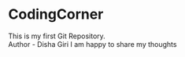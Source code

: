 # CodingCorner
This is my first Git Repository.
<br>
Author - Disha Giri
I am happy to share my thoughts
